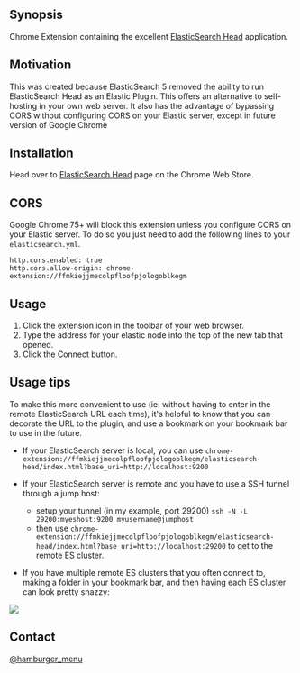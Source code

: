 ## Synopsis

Chrome Extension containing the excellent [ElasticSearch Head](https://github.com/mobz/elasticsearch-head) application.

## Motivation

This was created because ElasticSearch 5 removed the ability to run ElasticSearch Head as an Elastic Plugin.  This offers an alternative to self-hosting in your own web server.  It also has the advantage of bypassing CORS without configuring CORS on your Elastic server, except in future version of Google Chrome

## Installation

Head over to [ElasticSearch Head](https://chrome.google.com/webstore/detail/elasticsearch-head/ffmkiejjmecolpfloofpjologoblkegm) page on the Chrome Web Store.

## CORS

Google Chrome 75+ will block this extension unless you configure CORS on your Elastic server. To do so you just need to add the following lines to your `elasticsearch.yml`.

```
http.cors.enabled: true
http.cors.allow-origin: chrome-extension://ffmkiejjmecolpfloofpjologoblkegm
```

## Usage

1. Click the extension icon in the toolbar of your web browser.
2. Type the address for your elastic node into the top of the new tab that opened.
3. Click the Connect button.

## Usage tips

To make this more convenient to use (ie: without having to enter in the remote ElasticSearch URL each time), it's helpful to know that you can decorate the URL to the plugin, and use a bookmark on your bookmark bar to use in the future.

* If your ElasticSearch server is local, you can use
`chrome-extension://ffmkiejjmecolpfloofpjologoblkegm/elasticsearch-head/index.html?base_uri=http://localhost:9200`
* If your ElasticSearch server is remote and you have to use a SSH tunnel through a jump host:
	* setup your tunnel (in my example, port 29200)
	  `ssh -N -L 29200:myeshost:9200 myusername@jumphost`
	* then use `chrome-extension://ffmkiejjmecolpfloofpjologoblkegm/elasticsearch-head/index.html?base_uri=http://localhost:29200` to get to the remote ES cluster.

* If you have multiple remote ES clusters that you often connect to, making a folder in your bookmark bar, and then having each ES cluster can look pretty snazzy:
 
![](doc/multiple-es-head-bookmarks.png)

## Contact
[@hamburger_menu](https://twitter.com/hamburger_menu)
